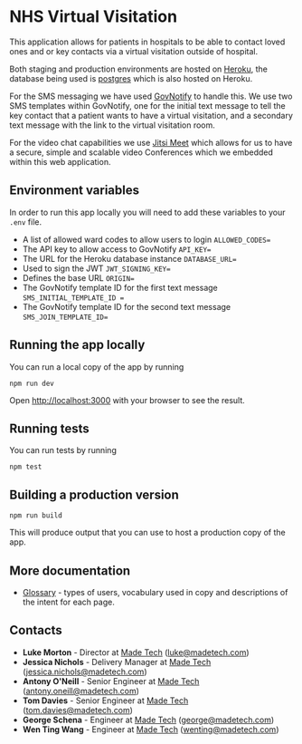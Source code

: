 # NHS Virtual Visitation

This application allows for patients in hospitals to be able to contact loved ones and or key contacts via a virtual visitation outside of hospital.

Both staging and production environments are hosted on [Heroku](https://www.heroku.com), the database being used is [postgres](https://www.postgresql.org) which is also hosted on Heroku.

For the SMS messaging we have used [GovNotify](https://www.notifications.service.gov.uk/accounts) to handle this. We use two SMS templates within GovNotify, one for the initial text message to tell the key contact that a patient wants to have a virtual visitation, and a secondary text message with the link to the virtual visitation room.

For the video chat capabilities we use [Jitsi Meet](https://github.com/jitsi/jitsi-meet/blob/master/doc/README.md) which allows for us to have a secure, simple and scalable video Conferences which we embedded within this web application.

## Environment variables

In order to run this app locally you will need to add these variables to your `.env` file.

- A list of allowed ward codes to allow users to login `ALLOWED_CODES=`
- The API key to allow access to GovNotify `API_KEY=`
- The URL for the Heroku database instance `DATABASE_URL=`
- Used to sign the JWT `JWT_SIGNING_KEY=`
- Defines the base URL `ORIGIN=`
- The GovNotify template ID for the first text message `SMS_INITIAL_TEMPLATE_ID =`
- The GovNotify template ID for the second text message `SMS_JOIN_TEMPLATE_ID=`

## Running the app locally

You can run a local copy of the app by running

```
npm run dev
```

Open [http://localhost:3000](http://localhost:3000) with your browser to see the result.

## Running tests

You can run tests by running

```
npm test
```

## Building a production version

```
npm run build
```

This will produce output that you can use to host a production copy of the app.

## More documentation

- [Glossary](docs/GLOSSARY.md) - types of users, vocabulary used in copy and descriptions of the intent for each page.

## Contacts

- **Luke Morton** - Director at [Made Tech](https://www.madetech.com) (luke@madetech.com)
- **Jessica Nichols** - Delivery Manager at [Made Tech](https://www.madetech.com) (jessica.nichols@madetech.com)
- **Antony O'Neill** - Senior Engineer at [Made Tech](https://www.madetech.com) (antony.oneill@madetech.com)
- **Tom Davies** - Senior Engineer at [Made Tech](https://www.madetech.com) (tom.davies@madetech.com)
- **George Schena** - Engineer at [Made Tech](https://www.madetech.com) (george@madetech.com)
- **Wen Ting Wang** - Engineer at [Made Tech](https://www.madetech.com) (wenting@madetech.com)
